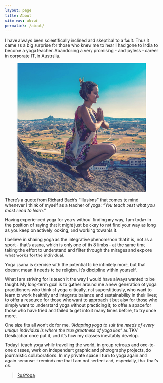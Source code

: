 ```yaml
---
layout: page
title: About
site-nav: about
permalink: /about/
---
```


I have always been scientifically inclined and skeptical to a fault. Thus it came as a big surprise for those who knew me to hear I had gone to India to become a yoga teacher. Abandoning a very promising - and joyless - career in corporate IT, in Australia.

<figure class="u-pull-right image-small">
	<img src="/assets/images/about/me.jpg">
</figure>

There’s a quote from Richard Bach’s “Illusions” that comes to mind whenever I think of myself as a teacher of yoga: *“You teach best what you most need to learn.”*

Having experienced yoga for years without finding my way, I am today in the position of saying that it might just be okay to not find your way as long as you keep on actively looking, and working towards it.

I believe in sharing yoga as the integrative phenomenon that it is, not as a sport - that’s asana, which is only one of its 8 limbs - at the same time taking the effort to understand and filter through the mirages and explore what works for the individual.

Yoga asana is exercise with the potential to be infinitely more, but that doesn’t mean it needs to be religion. It’s discipline within yourself.

What I am striving for is teach it the way I would have always wanted to be taught. My long-term goal is to gather around me a new generation of yoga practitioners who think of yoga critically, not superstitiously, who want to learn to work healthily and integrate balance and sustainability in their lives; to offer a resource for those who want to approach it but also for those who simply want to understand yoga without practicing it; to offer a space for those who have tried and failed to get into it many times before, to try once more.

One size fits all won’t do for me. *“Adapting yoga to suit the needs of every unique individual is where the true greatness of yoga lies”* as TKV Desikachar once put it, and it’s how my classes inevitably develop.

Today I teach yoga while travelling the world, in group retreats and one-to-one classes, work on independent graphic and photography projects, do journalistic collaborations. In my private space I turn to yoga again and again because it reminds me that I am not perfect and, especially, that that’s ok.

[img]: http://ruayoga.com/assets/images/about/me.jpg

<div class="fb-page" data-href="https://www.facebook.com/ruayoga/" data-small-header="true" data-adapt-container-width="true" data-hide-cover="false" data-show-facepile="true"><div class="fb-xfbml-parse-ignore"><blockquote cite="https://www.facebook.com/ruayoga/"><a href="https://www.facebook.com/ruayoga/">RuaYoga</a></blockquote></div></div>

<div id="fb-root"></div>
<script>(function(d, s, id) {
  var js, fjs = d.getElementsByTagName(s)[0];
  if (d.getElementById(id)) return;
  js = d.createElement(s); js.id = id;
  js.src = "//connect.facebook.net/en_US/sdk.js#xfbml=1&version=v2.5&appId=147976175388475";
  fjs.parentNode.insertBefore(js, fjs);
}(document, 'script', 'facebook-jssdk'));</script>